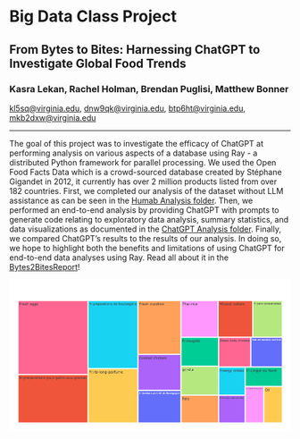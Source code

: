 # Big Data Class Project

## From Bytes to Bites: Harnessing ChatGPT to Investigate Global Food Trends

### Kasra Lekan, Rachel Holman, Brendan Puglisi, Matthew Bonner
kl5sq@virginia.edu, dnw9qk@virginia.edu, btp6ht@virginia.edu, mkb2dxw@virginia.edu

---- 

The goal of this project was to investigate the efficacy of ChatGPT at performing analysis on various aspects of a database using Ray - a distributed Python framework for parallel processing. We used the Open Food Facts Data which is a crowd-sourced database created by Stéphane Gigandet in 2012, it currently has over 2 million products listed from over 182 countries. First, we completed our analysis of the dataset without LLM assistance as can be seen in the [Humab Analysis folder](/Human%20Analysis/). Then, we performed an end-to-end analysis by providing ChatGPT with prompts to generate code relating to exploratory data analysis, summary statistics, and data visualizations as documented in the [ChatGPT Analysis folder](/ChatGPT%20Analysis/). Finally, we compared ChatGPT’s results to the results of our analysis. In doing so, we hope to highlight both the benefits and limitations of using ChatGPT for end-to-end data analyses using Ray. Read all about it in the [Bytes2BitesReport](/Bytes2BitesReport.pdf)!

![sample graph](/Visuals/big.png)
